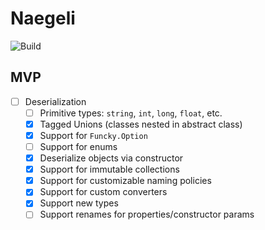 # Naegeli
![Build](https://github.com/bash/nageli/workflows/Build/badge.svg)

## MVP
* [ ] Deserialization
  * [ ] Primitive types: `string`, `int`, `long`, `float`, etc.
  * [x] Tagged Unions (classes nested in abstract class)
  * [x] Support for `Funcky.Option`
  * [ ] Support for enums
  * [x] Deserialize objects via constructor
  * [x] Support for immutable collections
  * [x] Support for customizable naming policies
  * [x] Support for custom converters
  * [x] Support new types
  * [ ] Support renames for properties/constructor params
